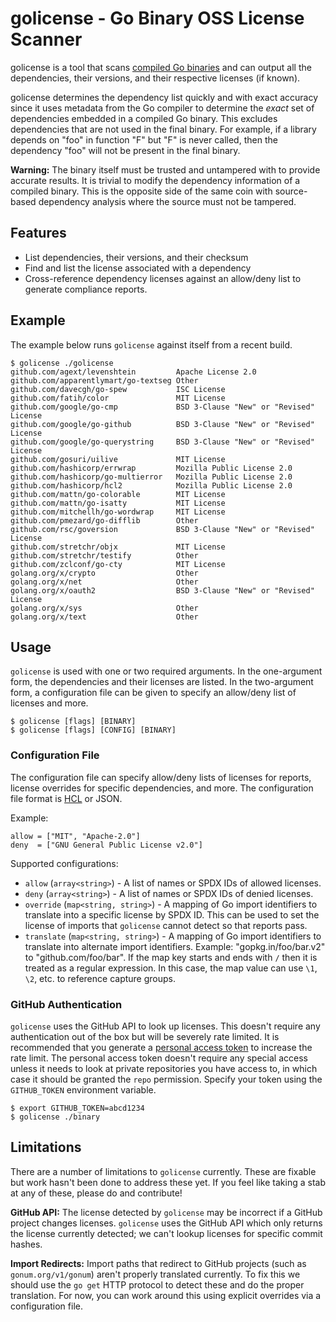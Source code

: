 # golicense - Go Binary OSS License Scanner

golicense is a tool that scans [compiled Go binaries](https://golang.org/)
and can output all the dependencies, their versions, and their respective
licenses (if known).

golicense determines the dependency list quickly and with exact accuracy
since it uses metadata from the Go compiler to determine the _exact_ set of
dependencies embedded in a compiled Go binary. This excludes dependencies that
are not used in the final binary. For example, if a library depends on "foo"
in function "F" but "F" is never called, then the dependency "foo" will not
be present in the final binary.

**Warning:** The binary itself must be trusted and untampered with to provide
accurate results. It is trivial to modify the dependency information of a
compiled binary. This is the opposite side of the same coin with source-based
dependency analysis where the source must not be tampered.

## Features

  * List dependencies, their versions, and their checksum
  * Find and list the license associated with a dependency
  * Cross-reference dependency licenses against an allow/deny list to
    generate compliance reports.

## Example

The example below runs `golicense` against itself from a recent build.

```
$ golicense ./golicense
github.com/agext/levenshtein         Apache License 2.0
github.com/apparentlymart/go-textseg Other
github.com/davecgh/go-spew           ISC License
github.com/fatih/color               MIT License
github.com/google/go-cmp             BSD 3-Clause "New" or "Revised" License
github.com/google/go-github          BSD 3-Clause "New" or "Revised" License
github.com/google/go-querystring     BSD 3-Clause "New" or "Revised" License
github.com/gosuri/uilive             MIT License
github.com/hashicorp/errwrap         Mozilla Public License 2.0
github.com/hashicorp/go-multierror   Mozilla Public License 2.0
github.com/hashicorp/hcl2            Mozilla Public License 2.0
github.com/mattn/go-colorable        MIT License
github.com/mattn/go-isatty           MIT License
github.com/mitchellh/go-wordwrap     MIT License
github.com/pmezard/go-difflib        Other
github.com/rsc/goversion             BSD 3-Clause "New" or "Revised" License
github.com/stretchr/objx             MIT License
github.com/stretchr/testify          Other
github.com/zclconf/go-cty            MIT License
golang.org/x/crypto                  Other
golang.org/x/net                     Other
golang.org/x/oauth2                  BSD 3-Clause "New" or "Revised" License
golang.org/x/sys                     Other
golang.org/x/text                    Other
```

## Usage

`golicense` is used with one or two required arguments. In the one-argument
form, the dependencies and their licenses are listed. In the two-argument
form, a configuration file can be given to specify an allow/deny list of
licenses and more.

```
$ golicense [flags] [BINARY]
$ golicense [flags] [CONFIG] [BINARY]
```

### Configuration File

The configuration file can specify allow/deny lists of licenses for reports,
license overrides for specific dependencies, and more. The configuration file
format is [HCL](https://github.com/hashicorp/hcl2) or JSON.

Example:

```hcl
allow = ["MIT", "Apache-2.0"]
deny  = ["GNU General Public License v2.0"]
```

Supported configurations:

  * `allow` (`array<string>`) - A list of names or SPDX IDs of allowed licenses.
  * `deny` (`array<string>`) - A list of names or SPDX IDs of denied licenses.
  * `override` (`map<string, string>`) - A mapping of Go import identifiers
    to translate into a specific license by SPDX ID. This can be used to
	set the license of imports that `golicense` cannot detect so that reports
	pass.
  * `translate` (`map<string, string>`) - A mapping of Go import identifiers
    to translate into alternate import identifiers. Example:
	"gopkg.in/foo/bar.v2" to "github.com/foo/bar". If the map key starts and
	ends with `/` then it is treated as a regular expression. In this case,
	the map value can use `\1`, `\2`, etc. to reference capture groups.

### GitHub Authentication

`golicense` uses the GitHub API to look up licenses. This doesn't require
any authentication out of the box but will be severely rate limited.
It is recommended that you generate a [personal access token](https://help.github.com/articles/creating-a-personal-access-token-for-the-command-line/) to increase the rate limit. The personal access token doesn't require any
special access unless it needs to look at private repositories you have
access to, in which case it should be granted the `repo` permission.
Specify your token using the `GITHUB_TOKEN` environment variable.

```
$ export GITHUB_TOKEN=abcd1234
$ golicense ./binary
```

## Limitations

There are a number of limitations to `golicense` currently. These are fixable
but work hasn't been done to address these yet. If you feel like taking a stab
at any of these, please do and contribute!

**GitHub API:** The license detected by `golicense` may be incorrect if
a GitHub project changes licenses. `golicense` uses the GitHub API which only
returns the license currently detected; we can't lookup licenses for specific
commit hashes.

**Import Redirects:** Import paths that redirect to GitHub projects
(such as `gonum.org/v1/gonum`) aren't properly translated currently. To fix
this we should use the `go get` HTTP protocol to detect these and do the
proper translation. For now, you can work around this using explicit overrides
via a configuration file.
